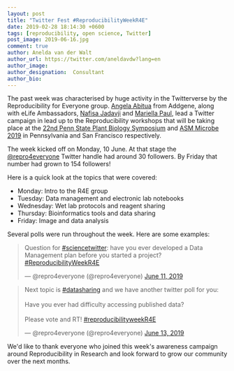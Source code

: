 ```yaml
---
layout: post
title: "Twitter Fest #ReproducibilityWeekR4E"
date: 2019-02-28 18:14:30 +0600
tags: [reproducibility, open science, Twitter]
post_image: 2019-06-16.jpg
comment: true
author: Anelda van der Walt
author_url: https://twitter.com/aneldavdw?lang=en
author_image: 
author_designation:  Consultant
author_bio: 
---
```


The past week was characterised by huge activity in the Twitterverse by the Reproducibility for Everyone group. [Angela Abitua][angela] from Addgene, along with eLife Ambassadors, [Nafisa Jadavji][nafisa] and [Mariella Paul][mariella], lead a Twitter campaign in lead up to the Reproducibility workshops that will be taking place at the [22nd Penn State Plant Biology Symposium][PBS] and [ASM Microbe 2019][ASM] in Pennsylvania and San Francisco respectively.

The week kicked off on Monday, 10 June. At that stage the [@repro4everyone][twitter] Twitter handle had around 30 followers. By Friday that number had grown to 154 followers! 

Here is a quick look at the topics that were covered:

- Monday: Intro to the R4E group
- Tuesday: Data management and electronic lab notebooks
- Wednesday: Wet lab protocols and reagent sharing
- Thursday: Bioinformatics tools and data sharing
- Friday: Image and data analysis

Several polls were run throughout the week. Here are some examples:

<blockquote class="twitter-tweet" data-lang="en"><p lang="en" dir="ltr">Question for <a href="https://twitter.com/hashtag/sciencetwitter?src=hash&amp;ref_src=twsrc%5Etfw">#sciencetwitter</a>: have you ever developed a Data Management plan before you started a project? <a href="https://twitter.com/hashtag/ReproducibilityWeekR4E?src=hash&amp;ref_src=twsrc%5Etfw">#ReproducibilityWeekR4E</a></p>&mdash; @repro4everyone (@repro4everyone) <a href="https://twitter.com/repro4everyone/status/1138452924584140801?ref_src=twsrc%5Etfw">June 11, 2019</a></blockquote>
<script async src="https://platform.twitter.com/widgets.js" charset="utf-8"></script>


<blockquote class="twitter-tweet" data-lang="en"><p lang="en" dir="ltr">Next topic is <a href="https://twitter.com/hashtag/datasharing?src=hash&amp;ref_src=twsrc%5Etfw">#datasharing</a> and we have another twitter poll for you:<br><br>Have you ever had difficulty accessing published data?<br><br>Please vote and RT! <a href="https://twitter.com/hashtag/reproducibilityweekR4E?src=hash&amp;ref_src=twsrc%5Etfw">#reproducibilityweekR4E</a></p>&mdash; @repro4everyone (@repro4everyone) <a href="https://twitter.com/repro4everyone/status/1139209168949338113?ref_src=twsrc%5Etfw">June 13, 2019</a></blockquote>
<script async src="https://platform.twitter.com/widgets.js" charset="utf-8"></script>


We'd like to thank everyone who joined this week's awareness campaign around Reproducibility in Research and look forward to grow our community over the next months.


[angela]: https://twitter.com/ZebraElement
[nafisa]: https://twitter.com/nafisajadavji
[mariella]: https://twitter.com/mariella_n_paul
[PBS]: http://www.cvent.com/events/22nd-penn-state-plant-biology-symposium/agenda-2dcdb9d64d104b49be3bf726867365cd.aspx
[ASM]: https://eventpilotadmin.com/web/page.php?page=Session&project=ASM19&id=S161
[twitter]: https://twitter.com/repro4everyone